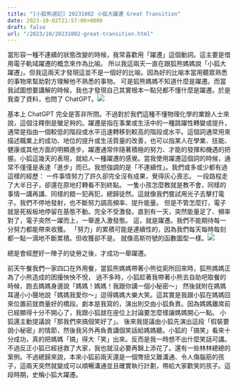 ```yaml
---
title: "[小狐熊週記] 20231002 小狐大躍遷 Great Transition"
date: 2023-10-02T21:57:00+0800
draft: false
url: "/2023/10/20231002-great-transition.html"
---
```





當形容一種不連續的狀態改變的時候，我常喜歡用「躍遷」這個動詞。這主要是借用電子軌域躍遷的概念來作為比喻。 所以我這兩天一直在跟狐熊媽媽說「小狐大躍遷」。但我這兩天才發現這並不是一個好的比喻。因為好的比喻本當用聽眾熟悉的事物來幫助對方理解他不熟悉的事物。 可是狐熊媽媽不知道什麼是躍遷。而當我試圖想要講解的時候，我也才發現自己其實根本一點兒都不懂什麼是躍遷。於是我查了資料，也問了 ChatGPT。![]($https://blogger.googleusercontent.com/img/a/AVvXsEhKVDWR8k-YZRSGoDCZf63r2kbfMx2SYFQFriTN30f5sS8dYfuyTCHhwnyft4yABBzUFGZLFYazq-DTpaFxYvtInjzLUZESu6cL1cDv2NrVHUbovwtZZ23_x0fb8wYJtn1Z9DCAiHHxnKki4g7k_xkDwWHicUa-FF5LW5tXc13pN0RAWk8iMVxxegcGDd4=w640-h204)





基本上 ChatGPT 完全是答非所問。不過對於我們這種不懂物理化學的業餘人士來說，這個注釋倒是蠻足夠的。躍遷是指在事業或生活中的一種跳躍性轉變或提升，通常是指由一個較低的階段或水平迅速轉移到較高的階段或水平。這個詞通常用來描述職業上的成功、地位的提升或生活質量的改善，也可以指某人在學業、技能、健康或其他方面的明顯進步。躍遷通常伴隨著積極的努力、才能的發揮和機遇的把握。小狐這幾天的表現，就給人一種躍遷的感覺。當我使用躍遷這個詞的時候，通常不僅僅是表達「進步」而已。我想強調的是「不連續性」。我們或多或少都有過這樣的經歷： 一件事情努力了許久卻完全沒有成果，覺得灰心喪志。 一段路程走了大半日子，卻還在原地打轉看不到終點。 一隻小孩怎麼教就是教不會，同樣的事情一講再講、同樣的錯一犯再犯，總歸徒然。這就像我們嘗試用光子去擊打電子。我們不停地發射，也不斷努力調高頻率、提升能量。 但是不管怎麼打，電子就是死板板地停留在基態不動。完全不受激發。直到有一天，突然能量足了、頻率對了，電子突然一躍而上，一舉進入激發態。 這，就是躍遷。我們不能期待每一分努力都能帶來收獲。 「努力」的累積可能是連續性的，因為我們每天每時每刻都一點一滴地不斷累積。但收獲卻不是。 就像高斯符號的函數圖型一樣。![]($https://blogger.googleusercontent.com/img/a/AVvXsEi3aVCqPxKOgJMNWzggFgeHYQax-JAdioUWTP13r0atM5c4qaWbQq4zCUwbASyjYrjSnOUS6yB2u7h2_h6qHwSpTS92jDh82Pk8khVJaz1Qle0MIwQzW-vYgTpV2cDkLgSmYu0d1RFqQWnGTPx5H10XuKrIuxHWt-diB0b9zbI3sCL4keQXtnq4M96zlZE=w400-h400)















總是會經歷好一陣子的徒勞之後，才成功一舉躍遷。

前天午餐我們一家四口在外用餐，當狐熊媽媽帶著小熊從廁所回來時，狐熊媽媽正為了小熊造成的困擾怏怏不悅， 過不多時，小狐趁著我帶著小熊去自助吧取餐的時候，跑去媽媽身邊說「媽媽！媽媽！我跟你講一個小秘密～」 然後就附在媽媽耳邊小小聲地說「媽媽我愛你～」逗得媽媽大樂大笑。這其實是我跟小狐在媽媽回來位置前就商量好的橋段。劇本是我寫的，演出則交由小狐負責。因為媽媽離席前已經顯得十分不開心了，我跟小狐就在座位上討論要怎麼樣讓媽媽開心一點。 小狐還主動提議說「那我們來搞個笑好了」。 後來我提議由小狐先演出這段「假裝要說小秘密」的情節，然後我另外再負責講個笑話給媽媽聽。小狐的「搞笑」看來十分成功，真的把媽媽「搞」得大「笑」出來。反而是我一時想不出什麼笑話可講。 不過反正小狐已經拯救了大家，我也就沒必要再錦上添花了。還有一些林林總總的案例。不過總歸來說，本來小狐前兩天還是一個彆扭又難溝通、令人傷腦筋的孩子，這兩天突然就變成可以順暢溝通並且確實執行計劃，帶給大家歡笑的孩子。這段時期，史稱小狐大躍遷。
